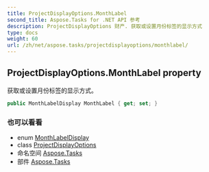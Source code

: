 ```yaml
---
title: ProjectDisplayOptions.MonthLabel
second_title: Aspose.Tasks for .NET API 参考
description: ProjectDisplayOptions 财产. 获取或设置月份标签的显示方式
type: docs
weight: 60
url: /zh/net/aspose.tasks/projectdisplayoptions/monthlabel/
---
```

## ProjectDisplayOptions.MonthLabel property

获取或设置月份标签的显示方式。

```csharp
public MonthLabelDisplay MonthLabel { get; set; }
```

### 也可以看看

* enum [MonthLabelDisplay](../../monthlabeldisplay/)
* class [ProjectDisplayOptions](../)
* 命名空间 [Aspose.Tasks](../../projectdisplayoptions/)
* 部件 [Aspose.Tasks](../../../)


